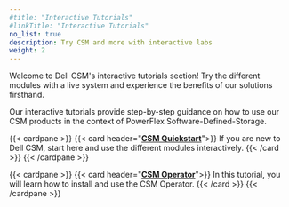 ```yaml
---
#title: "Interactive Tutorials"
#linkTitle: "Interactive Tutorials"
no_list: true
description: Try CSM and more with interactive labs
weight: 2
---
```

Welcome to Dell CSM's interactive tutorials section! Try the different modules with a live system and experience the benefits of our solutions firsthand.

Our interactive tutorials provide step-by-step guidance on how to use our CSM products in the context of PowerFlex Software-Defined-Storage.

{{< cardpane >}}
  {{< card header="[**CSM Quickstart**](csm-quickstart/)">}}
  If you are new to Dell CSM, start here and use the different modules interactively.
  {{< /card >}}
{{< /cardpane >}}


{{< cardpane >}}
  {{< card header="[**CSM Operator**](csm-operator/)">}}
  In this tutorial, you will learn how to install and use the CSM Operator.
  {{< /card >}}
{{< /cardpane >}}
